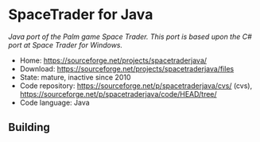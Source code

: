 # SpaceTrader for Java

_Java port of the Palm game Space Trader. This port is based upon the C# port at Space Trader for Windows._

- Home: https://sourceforge.net/projects/spacetraderjava/
- Download: https://sourceforge.net/projects/spacetraderjava/files
- State: mature, inactive since 2010
- Code repository: https://sourceforge.net/p/spacetraderjava/cvs/ (cvs), https://sourceforge.net/p/spacetraderjava/code/HEAD/tree/
- Code language: Java

## Building

